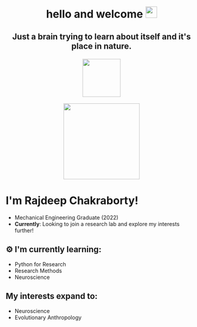 
<h1>
<p align = "center">
  hello and welcome
  <img src="https://media.giphy.com/media/hvRJCLFzcasrR4ia7z/giphy.gif" width="30px"/>
</p>
</h1>

<h2>
<p align = "center">
  Just a brain trying to learn about itself and it's place in nature.
</p>

<div id="header" align="center">
  <img src="https://media.giphy.com/media/MB75OzWrpUMOWfBHg0/giphy.gif" width="100"/>
</div>
</h2>

<div id="header" align="center">
  <img src="https://media.giphy.com/media/IgLIVXrBcID9cExa6r/giphy.gif" width="200"/>
</div>


<h1>I'm Rajdeep Chakraborty! 
</h1>


- Mechanical Engineering Graduate (2022)
-  **Currently**: Looking to join a research lab and explore my interests further!



<h2> ⚙️ I'm currently learning: </h2>

- Python for Research 
- Research Methods
- Neuroscience

<h2> My interests expand to: </h2>

 - Neuroscience
 - Evolutionary Anthropology
